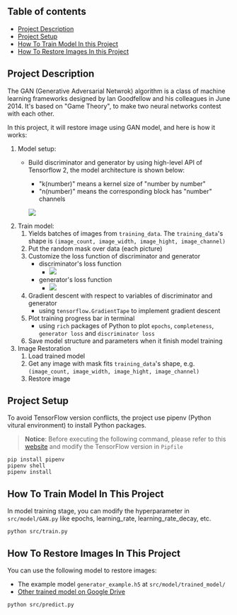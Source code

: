 ## Table of contents
- [Project Description](#project-description)
- [Project Setup](#project-setup)
- [How To Train Model In this Project](#how-to-train-model-in-this-project)
- [How To Restore Images In this Project](#how-to-restore-images-in-this-project)

## Project Description
The GAN (Generative Adversarial Netwrok) algorithm is a class of machine learning frameworks designed by Ian Goodfellow and his colleagues in June 2014. It's based on "Game Theory", to make two neural networks contest with each other.

In this project, it will restore image using GAN model, and here is how it works:
1. Model setup:
    - Build discriminator and generator by using high-level API of Tensorflow 2, the model architecture is shown below:
        - "k(number)" means a kernel size of "number by number"
        - "n(number)" means the corresponding block has "number" channels
        
        ![](https://i.imgur.com/IQHdCC8.png)
2. Train model:
    1. Yields batches of images from `training_data`. The `training_data`'s shape is `(image_count, image_width, image_hight, image_channel)`
    2. Put the random mask over data (each picture)
    3. Customize the loss function of discriminator and generator
        - discriminator's loss function
            - ![](https://i.imgur.com/bd0OoXI.png)
        - generator's loss function
            - ![](https://i.imgur.com/TbQ7Fia.png)
    4. Gradient descent with respect to variables of discriminator and generator
        - using `tensorflow.GradientTape` to implement gradient descent
    5. Plot training progress bar in terminal
        -  using `rich` packages of Python to plot `epochs`, `completeness`, `generator loss` and `discriminator loss`
    6. Save model structure and parameters when it finish model training
3. Image Restoration
    1. Load trained model
    2. Get any image with mask fits `training_data`'s shape, e.g. `(image_count, image_width, image_hight, image_channel)`
    3. Restore image

## Project Setup
To avoid TensorFlow version conflicts, the project use pipenv (Python vitural environment) to install Python packages.

> **Notice**: Before executing the following command, please refer to this [website](https://www.tensorflow.org/install/source#linux) and modify the TensorFlow version in `Pipfile`

```console
pip install pipenv
pipenv shell
pipenv install
```

## How To Train Model In This Project
In model training stage, you can modify the hyperparameter in `src/model/GAN.py` like epochs, learning_rate, learning_rate_decay, etc.

```console
python src/train.py
```

## How To Restore Images In This Project
You can use the following model to restore images:
- The example model `generator_example.h5` at `src/model/trained_model/` 
- [Other trained model on Google Drive](https://drive.google.com/drive/folders/1d431KDCVXYkCfmrGskXQ5vD4FXIJ8nUH?usp=sharing)

```console
python src/predict.py
```
